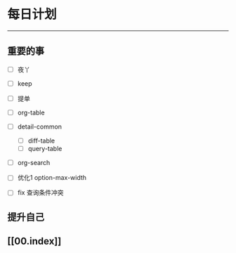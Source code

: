 
# 每日计划
---
## 重要的事

- [ ]    夜丫
- [ ]   keep
- [ ]  提单
- [ ] org-table
- [ ] detail-common
	- [ ] diff-table
	- [ ] query-table
- [ ] org-search
- [ ] 优化1 option-max-width
- [ ] fix  查询条件冲突



## 提升自己

  



## [[00.index]]










